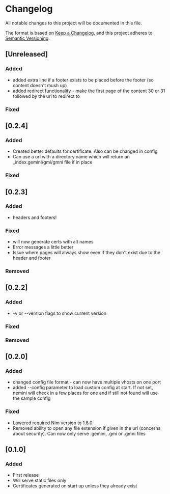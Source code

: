 # Changelog

All notable changes to this project will be documented in this file.

The format is based on [Keep a Changelog](https://keepachangelog.com/en/1.0.0/),
and this project adheres to [Semantic Versioning](https://semver.org/spec/v2.0.0.html).

## [Unreleased]

### Added
- added extra line if a footer exists to be placed before the footer (so content doesn't mush up)
- added redirect functionality - make the first page of the content 30 or 31 followed by the url to redirect to
### Fixed

## [0.2.4]

### Added
- Created better defaults for certificate. Also can be changed in config
- Can use a url with a directory name which will return an \_index.gemini/gmi/gmni file if in place

### Fixed

## [0.2.3]

### Added
- headers and footers!

### Fixed
- will now generate certs with alt names
- Error messages a little better
- Issue where pages will always show even if they don't exist due to the header and footer
### Removed

## [0.2.2]

### Added
- -v or --version flags to show current version
### Fixed
### Removed

## [0.2.0]

### Added 
- changed config file format - can now have multiple vhosts on one port
- added --config parameter to load custom config at start. If not set, nemini will check in a few places for one and if still not found will use the sample config

### Fixed
- Lowered required Nim version to 1.6.0
- Removed ability to open any file extension if given in the url (concerns about security). Can now only serve .gemini, .gmi or .gmni files  

## [0.1.0]

### Added
- First release
- Will serve static files only
- Certificates generated on start up unless they already exist
